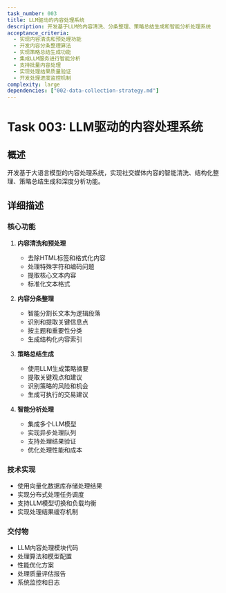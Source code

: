 ```yaml
---
task_number: 003
title: LLM驱动的内容处理系统
description: 开发基于LLM的内容清洗、分条整理、策略总结生成和智能分析处理系统
acceptance_criteria:
  - 实现内容清洗和预处理功能
  - 开发内容分条整理算法
  - 实现策略总结生成功能
  - 集成LLM服务进行智能分析
  - 支持批量内容处理
  - 实现处理结果质量验证
  - 开发处理进度监控机制
complexity: large
dependencies: ["002-data-collection-strategy.md"]
---
```


# Task 003: LLM驱动的内容处理系统

## 概述
开发基于大语言模型的内容处理系统，实现社交媒体内容的智能清洗、结构化整理、策略总结生成和深度分析功能。

## 详细描述

### 核心功能
1. **内容清洗和预处理**
   - 去除HTML标签和格式化内容
   - 处理特殊字符和编码问题
   - 提取核心文本内容
   - 标准化文本格式

2. **内容分条整理**
   - 智能分割长文本为逻辑段落
   - 识别和提取关键信息点
   - 按主题和重要性分类
   - 生成结构化内容索引

3. **策略总结生成**
   - 使用LLM生成策略摘要
   - 提取关键观点和建议
   - 识别策略的风险和机会
   - 生成可执行的交易建议

4. **智能分析处理**
   - 集成多个LLM模型
   - 实现异步处理队列
   - 支持处理结果验证
   - 优化处理性能和成本

### 技术实现
- 使用向量化数据库存储处理结果
- 实现分布式处理任务调度
- 支持LLM模型切换和负载均衡
- 实现处理结果缓存机制

### 交付物
- LLM内容处理模块代码
- 处理算法和模型配置
- 性能优化方案
- 处理质量评估报告
- 系统监控和日志